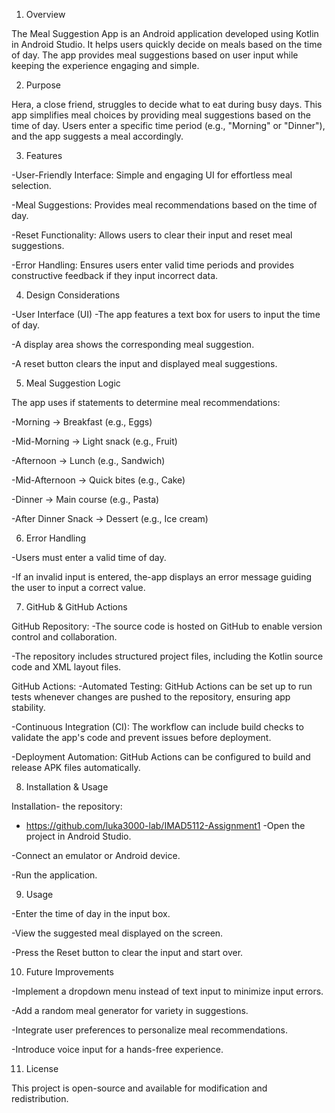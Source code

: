 1. Overview

The Meal Suggestion App is an Android application developed using Kotlin in Android Studio. It helps users quickly decide on meals based on the time of day. The app provides meal suggestions based on user input while keeping the experience engaging and simple.

2. Purpose

Hera, a close friend, struggles to decide what to eat during busy days. This app simplifies meal choices by providing meal suggestions based on the time of day. Users enter a specific time period (e.g., "Morning" or "Dinner"), and the app suggests a meal accordingly.

3. Features

-User-Friendly Interface: Simple and engaging UI for effortless meal selection.

-Meal Suggestions: Provides meal recommendations based on the time of day.

-Reset Functionality: Allows users to clear their input and reset meal suggestions.

-Error Handling: Ensures users enter valid time periods and provides constructive feedback if they input incorrect data.

4. Design Considerations

-User Interface (UI)
-The app features a text box for users to input the time of day.

-A display area shows the corresponding meal suggestion.

-A reset button clears the input and displayed meal suggestions.

5. Meal Suggestion Logic

The app uses if statements to determine meal recommendations:

-Morning → Breakfast (e.g., Eggs)

-Mid-Morning → Light snack (e.g., Fruit)

-Afternoon → Lunch (e.g., Sandwich)

-Mid-Afternoon → Quick bites (e.g., Cake)

-Dinner → Main course (e.g., Pasta)

-After Dinner Snack → Dessert (e.g., Ice cream)

6. Error Handling

-Users must enter a valid time of day.

-If an invalid input is entered, the-app displays an error message guiding the user to input a correct value.

7. GitHub & GitHub Actions

GitHub Repository:
-The source code is hosted on GitHub to enable version control and collaboration.

-The repository includes structured project files, including the Kotlin source code and XML layout files.

GitHub Actions:
-Automated Testing: GitHub Actions can be set up to run tests whenever changes are pushed to the repository, ensuring app stability.

-Continuous Integration (CI): The workflow can include build checks to validate the app's code and prevent issues before deployment.

-Deployment Automation: GitHub Actions can be configured to build and release APK files automatically.

8. Installation & Usage

Installation-
the repository:
- https://github.com/luka3000-lab/IMAD5112-Assignment1
-Open the project in Android Studio.

-Connect an emulator or Android device.

-Run the application.

9. Usage

-Enter the time of day in the input box.

-View the suggested meal displayed on the screen.

-Press the Reset button to clear the input and start over.

10. Future Improvements

-Implement a dropdown menu instead of text input to minimize input errors.

-Add a random meal generator for variety in suggestions.

-Integrate user preferences to personalize meal recommendations.

-Introduce voice input for a hands-free experience.

11. License

This project is open-source and available for modification and redistribution.

